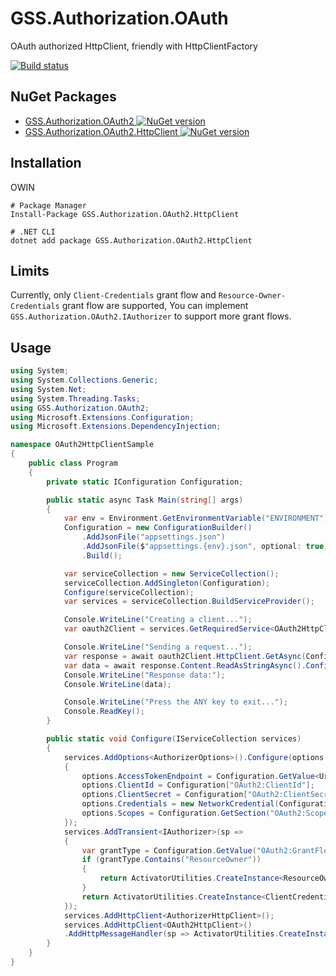# GSS.Authorization.OAuth

OAuth authorized HttpClient, friendly with HttpClientFactory

[![Build status](https://ci.appveyor.com/api/projects/status/9s6628wsosi4a6gu?svg=true)](https://ci.appveyor.com/project/akunzai/gss-authorization-oauth)

## NuGet Packages

- [GSS.Authorization.OAuth2 ![NuGet version](https://img.shields.io/nuget/v/GSS.Authorization.OAuth2.svg?style=flat-square)](https://www.nuget.org/packages/GSS.Authorization.OAuth2/)
- [GSS.Authorization.OAuth2.HttpClient ![NuGet version](https://img.shields.io/nuget/v/GSS.Authorization.OAuth2.HttpClient.svg?style=flat-square)](https://www.nuget.org/packages/GSS.Authorization.OAuth2.HttpClient/)

## Installation

OWIN

```shell
# Package Manager
Install-Package GSS.Authorization.OAuth2.HttpClient

# .NET CLI
dotnet add package GSS.Authorization.OAuth2.HttpClient
```

## Limits

Currently, only `Client-Credentials` grant flow and `Resource-Owner-Credentials` grant flow are supported, You can implement `GSS.Authorization.OAuth2.IAuthorizer` to support more grant flows.

## Usage


```csharp
using System;
using System.Collections.Generic;
using System.Net;
using System.Threading.Tasks;
using GSS.Authorization.OAuth2;
using Microsoft.Extensions.Configuration;
using Microsoft.Extensions.DependencyInjection;

namespace OAuth2HttpClientSample
{
    public class Program
    {
        private static IConfiguration Configuration;

        public static async Task Main(string[] args)
        {
            var env = Environment.GetEnvironmentVariable("ENVIRONMENT") ?? "Production";
            Configuration = new ConfigurationBuilder()
                .AddJsonFile("appsettings.json")
                .AddJsonFile($"appsettings.{env}.json", optional: true)
                .Build();

            var serviceCollection = new ServiceCollection();
            serviceCollection.AddSingleton(Configuration);
            Configure(serviceCollection);
            var services = serviceCollection.BuildServiceProvider();

            Console.WriteLine("Creating a client...");
            var oauth2Client = services.GetRequiredService<OAuth2HttpClient>();

            Console.WriteLine("Sending a request...");
            var response = await oauth2Client.HttpClient.GetAsync(Configuration["OAuth2:ResourceEndpoint"]).ConfigureAwait(false);
            var data = await response.Content.ReadAsStringAsync().ConfigureAwait(false);
            Console.WriteLine("Response data:");
            Console.WriteLine(data);

            Console.WriteLine("Press the ANY key to exit...");
            Console.ReadKey();
        }

        public static void Configure(IServiceCollection services)
        {
            services.AddOptions<AuthorizerOptions>().Configure(options =>
            {
                options.AccessTokenEndpoint = Configuration.GetValue<Uri>("OAuth2:AccessTokenEndpoint");
                options.ClientId = Configuration["OAuth2:ClientId"];
                options.ClientSecret = Configuration["OAuth2:ClientSecret"];
                options.Credentials = new NetworkCredential(Configuration["OAuth2:Credentials:UserName"], Configuration["OAuth2:Credentials:Password"]);
                options.Scopes = Configuration.GetSection("OAuth2:Scopes").Get<IEnumerable<string>>();
            });
            services.AddTransient<IAuthorizer>(sp =>
            {
                var grantType = Configuration.GetValue("OAuth2:GrantFlow", "ClientCredentials");
                if (grantType.Contains("ResourceOwner"))
                {
                    return ActivatorUtilities.CreateInstance<ResourceOwnerCredentialsAuthorizer>(sp);
                }
                return ActivatorUtilities.CreateInstance<ClientCredentialsAuthorizer>(sp);
            });
            services.AddHttpClient<AuthorizerHttpClient>();
            services.AddHttpClient<OAuth2HttpClient>()
            .AddHttpMessageHandler(sp => ActivatorUtilities.CreateInstance<OAuth2HttpHandler>(sp));
        }
    }
}
```